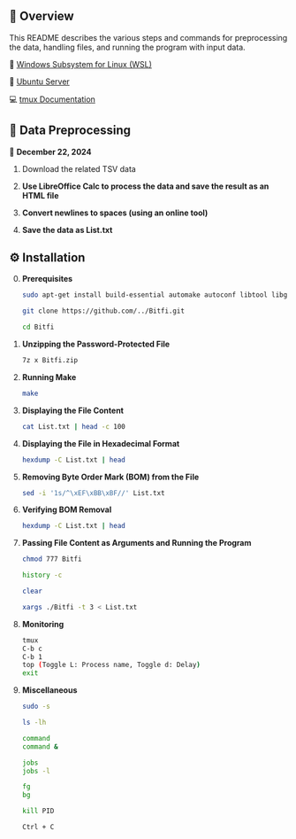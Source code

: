 ## 📌 Overview


This README describes the various steps and commands for preprocessing the data, handling files, and running the program with input data.

📁 [Windows Subsystem for Linux (WSL)](https://ubuntu.com/desktop/wsl)


📀 [Ubuntu Server](https://ubuntu.com/download/server)


💻 [tmux Documentation](https://github.com/tmux/tmux/wiki/Getting-Started)



## 🔌 Data Preprocessing


📅 **December 22, 2024**




1. Download the related TSV data  

2. **Use LibreOffice Calc to process the data and save the result as an HTML file**  

3. **Convert newlines to spaces (using an online tool)**  

4. **Save the data as List.txt**  



## ⚙️ Installation


0. **Prerequisites**

   ```bash
   sudo apt-get install build-essential automake autoconf libtool libgmp3-dev p7zip-full
   ```

   ```bash
   git clone https://github.com/../Bitfi.git
   ```

   ```bash
   cd Bitfi
   ```

1. **Unzipping the Password-Protected File**  

   ```bash
   7z x Bitfi.zip
   ```

2. **Running Make**  

   ```bash
   make
   ```

3. **Displaying the File Content**  

   ```bash
   cat List.txt | head -c 100
   ```

4. **Displaying the File in Hexadecimal Format**  

   ```bash
   hexdump -C List.txt | head
   ```

5. **Removing Byte Order Mark (BOM) from the File**  

   ```bash
   sed -i '1s/^\xEF\xBB\xBF//' List.txt
   ```

6. **Verifying BOM Removal** 

   ```bash
   hexdump -C List.txt | head
   ```

7. **Passing File Content as Arguments and Running the Program**

   ```bash
   chmod 777 Bitfi
   ```

   ```bash
   history -c
   ```

   ```bash
   clear
   ```

   ```bash
   xargs ./Bitfi -t 3 < List.txt
   ```

8. **Monitoring**

   ```bash
   tmux
   C-b c
   C-b 1
   top (Toggle L: Process name, Toggle d: Delay)
   exit
   ```

9. **Miscellaneous**

   ```bash
   sudo -s
   ```

   ```bash
   ls -lh
   ```

   ```bash
   command
   command &
   ```

   ```bash
   jobs
   jobs -l
   ```

   ```bash
   fg
   bg
   ```
   
   ```bash
   kill PID
   ```

   ```bash
   Ctrl + C
   ```
